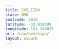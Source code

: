 ```yaml
---
title: EVELEIGH
state: NSW
postcode: 2015
latitude: -33.910105
longitude: 151.194825
url: /nsw/eveleigh/
layout: suburb
---
```

